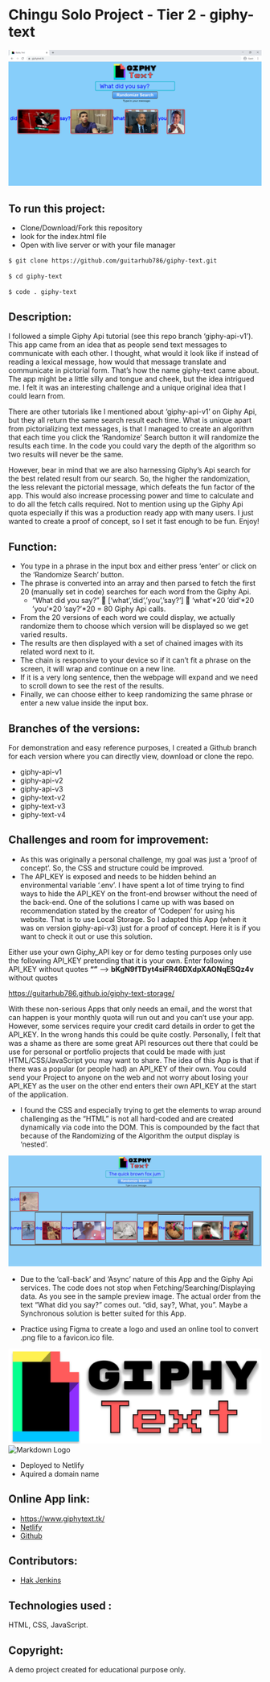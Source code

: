 # Chingu Solo Project - Tier 2 - giphy-text

<img src="./preview.PNG" alt="Chingu Coupons preview image"/>

## To run this project:
* Clone/Download/Fork this repository
* look for the index.html file
* Open with live server or with your file manager 

```bash
$ git clone https://github.com/guitarhub786/giphy-text.git
```
```bash
$ cd giphy-text
```

```bash
$ code . giphy-text
```


## Description:
I followed a simple Giphy Api tutorial (see this repo branch ‘giphy-api-v1’). This app came from an idea that as people send text messages to communicate with each other. I thought, what would it look like if instead of reading a lexical message, how would that message translate and communicate in pictorial form. That’s how the name giphy-text came about. The app might be a little silly and tongue and cheek, but the idea intrigued me. I felt it was an interesting challenge and a unique original idea that I could learn from.  

There are other tutorials like I mentioned about ‘giphy-api-v1’ on Giphy Api, but they all return the same search result each time. What is unique apart from pictorializing text messages, is that I managed to create an algorithm that each time you click the ‘Randomize’ Search button it will randomize the results each time. In the code you could vary the depth of the algorithm so two results will never be the same. 

However, bear in mind that we are also harnessing Giphy’s Api search for the best related result from our search. So, the higher the randomization, the less relevant the pictorial message, which defeats the fun factor of the app. This would also increase processing power and time to calculate and to do all the fetch calls required. Not to mention using up the Giphy Api quota especially if this was a production ready app with many users. I just wanted to create a proof of concept, so I set it fast enough to be fun. Enjoy!

## Function:
* You type in a phrase in the input box and either press ‘enter’ or click on the ‘Randomize Search’ button.
* The phrase is converted into an array and then parsed to fetch the first 20 (manually set in code) searches for each word from the Giphy Api.
  * “What did you say?”  [‘what’,’did’,’you’,’say?’]  ‘what’*20 ’did’*20 ’you’*20 ’say?’*20 = 80 Giphy Api calls.
* From the 20 versions of each word we could display, we actually randomize them to choose which version will be displayed so we get varied results.
* The results are then displayed with a set of chained images with its related word next to it. 
* The chain is responsive to your device so if it can’t fit a phrase on the screen, it will wrap and continue on a new line.
* If it is a very long sentence, then the webpage will expand and we need to scroll down to see the rest of the results.
* Finally, we can choose either to keep randomizing the same phrase or enter a new value inside the input box.

## Branches of the versions:
For demonstration and easy reference purposes, I created a Github branch for each version where you can directly view, download or clone the repo.

* giphy-api-v1
* giphy-api-v2
* giphy-api-v3
* giphy-text-v2
* giphy-text-v3
* giphy-text-v4

## Challenges and room for improvement:
* As this was originally a personal challenge, my goal was just a ‘proof of concept’. So, the CSS and structure could be improved.
* The API_KEY is exposed and needs to be hidden behind an environmental variable ‘.env’.  I have spent a lot of time trying to find ways to hide the API_KEY on the front-end browser without the need of the back-end. One of the solutions I came up with was based on recommendation stated by the creator of ‘Codepen’ for using his website. That is to use Local Storage. So I adapted this App (when it was on version giphy-api-v3) just for a proof of concept. Here it is if you want to check it out or use this solution. 

Either use your own Giphy_API key or for demo testing  purposes only use the following API_KEY pretending that it is your own.
Enter following API_KEY without quotes **“”** --> **bKgN9fTDyt4siFR46DXdpXAONqESQz4v** without quotes

<a href="https://guitarhub786.github.io/giphy-text-storage/">https://guitarhub786.github.io/giphy-text-storage/</a>

With these non-serious Apps that only needs an email, and the worst that can happen is your monthly quota will run out and you can’t use your app. However, some services require your credit card details in order to get the API_KEY. In the wrong hands this could be quite costly. Personally, I felt that was a shame as there are some great API resources out there that could be use for personal or portfolio projects that could be made with just HTML/CSS/JavaScript you may want to share. The idea of this App is that if there was a popular (or people had) an API_KEY of their own. You could send your Project to anyone on the web and not worry about losing your API_KEY as the user on the other end enters their own API_KEY at the start of the application. 

* I found the CSS and especially trying to get the elements to wrap around challenging as the “HTML” is not all hard-coded and are created dynamically via code into the DOM. This is compounded by the fact that because of the Randomizing of the Algorithm the output display is ‘nested’.

<img src="./css-elements.PNG" alt="Chingu Coupons preview image"/>

* Due to the  ‘call-back’ and ‘Async’ nature of this App and the Giphy Api services. The code does not stop when Fetching/Searching/Displaying data. As you see in the sample preview image. The actual order from the text “What did you say?” comes out. “did, say?, What, you”. Maybe a Synchronous solution is better suited for this App.

* Practice using Figma to create a logo and used an online tool to convert .png file to a favicon.ico file.

![Markdown Logo](logo.svg)
![Markdown Logo](favicon.ico)

* Deployed to Netlify
* Aquired a domain name

## Online App link:
* <a href="https://www.giphytext.tk/"> https://www.giphytext.tk/ </a>
* <a href="https://festive-payne-c955e5.netlify.app/">Netlify</a>
* <a href="https://guitarhub786.github.io/giphy-text/">Github</a>

## Contributors:
 * <a href="https://github.com/guitarhub786">Hak Jenkins</a>

 
## Technologies used :
HTML, CSS, JavaScript.
 
## Copyright:
A demo project created for educational purpose only.
